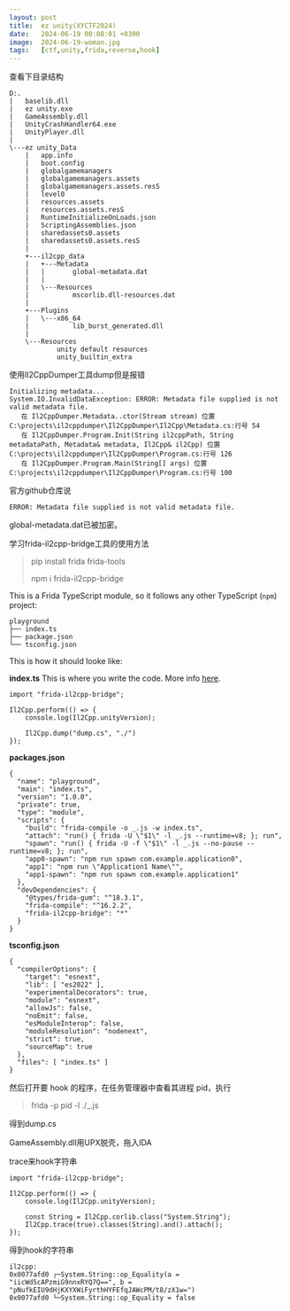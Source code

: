 ```yaml
---
layout: post
title:  ez unity(XYCTF2024)
date:   2024-06-19 00:08:01 +0300
image:  2024-06-19-woman.jpg
tags:   [ctf,unity,frida,reverse,hook]
---
```


查看下目录结构

```assembly
D:.
|   baselib.dll
|   ez unity.exe
|   GameAssembly.dll
|   UnityCrashHandler64.exe
|   UnityPlayer.dll
|
\---ez unity_Data
    |   app.info
    |   boot.config
    |   globalgamemanagers
    |   globalgamemanagers.assets
    |   globalgamemanagers.assets.resS
    |   level0
    |   resources.assets
    |   resources.assets.resS
    |   RuntimeInitializeOnLoads.json
    |   ScriptingAssemblies.json
    |   sharedassets0.assets
    |   sharedassets0.assets.resS
    |
    +---il2cpp_data
    |   +---Metadata
    |   |       global-metadata.dat
    |   |
    |   \---Resources
    |           mscorlib.dll-resources.dat
    |
    +---Plugins
    |   \---x86_64
    |           lib_burst_generated.dll
    |
    \---Resources
            unity default resources
            unity_builtin_extra
```

使用Il2CppDumper工具dump但是报错

```assembly
Initializing metadata...
System.IO.InvalidDataException: ERROR: Metadata file supplied is not valid metadata file.
   在 Il2CppDumper.Metadata..ctor(Stream stream) 位置 C:\projects\il2cppdumper\Il2CppDumper\Il2Cpp\Metadata.cs:行号 54
   在 Il2CppDumper.Program.Init(String il2cppPath, String metadataPath, Metadata& metadata, Il2Cpp& il2Cpp) 位置 C:\projects\il2cppdumper\Il2CppDumper\Program.cs:行号 126
   在 Il2CppDumper.Program.Main(String[] args) 位置 C:\projects\il2cppdumper\Il2CppDumper\Program.cs:行号 100
```

官方github仓库说

`ERROR: Metadata file supplied is not valid metadata file.`

global-metadata.dat已被加密。

学习frida-il2cpp-bridge工具的使用方法

> pip install frida frida-tools
>
> npm i frida-il2cpp-bridge

This is a Frida TypeScript module, so it follows any other TypeScript (`npm`) project:

```assembly
playground
├── index.ts
├── package.json
└── tsconfig.json
```

This is how it should looke like:

**index.ts**
This is where you write the code. More info [here](https://github.com/vfsfitvnm/frida-il2cpp-bridge/wiki/Installation#initialization).

```assembly
import "frida-il2cpp-bridge";
 
Il2Cpp.perform(() => {
    console.log(Il2Cpp.unityVersion);
 
    Il2Cpp.dump("dump.cs", "./")
});
```

**packages.json**

```assembly
{
  "name": "playground",
  "main": "index.ts",
  "version": "1.0.0",
  "private": true,
  "type": "module",
  "scripts": {
    "build": "frida-compile -o _.js -w index.ts",
    "attach": "run() { frida -U \"$1\" -l _.js --runtime=v8; }; run",
    "spawn": "run() { frida -U -f \"$1\" -l _.js --no-pause --runtime=v8; }; run",
    "app0-spawn": "npm run spawn com.example.application0",
    "app1": "npm run \"Application1 Name\"",
    "app1-spawn": "npm run spawn com.example.application1"
  },
  "devDependencies": {
    "@types/frida-gum": "^18.3.1",
    "frida-compile": "^16.2.2",
    "frida-il2cpp-bridge": "*"
  }
}
```

**tsconfig.json**

```assembly
{
  "compilerOptions": {
    "target": "esnext",
    "lib": [ "es2022" ],
    "experimentalDecorators": true,
    "module": "esnext",
    "allowJs": false,
    "noEmit": false,
    "esModuleInterop": false,
    "moduleResolution": "nodenext",
    "strict": true,
    "sourceMap": true
  },
  "files": [ "index.ts" ]
}
```

然后打开要 hook 的程序，在任务管理器中查看其进程 pid，执行

> frida -p pid -l ./_.js

得到dump.cs

GameAssembly.dll用UPX脱壳，拖入IDA

trace来hook字符串

```assembly
import "frida-il2cpp-bridge";
 
Il2Cpp.perform(() => {
    console.log(Il2Cpp.unityVersion);
 
    const String = Il2Cpp.corlib.class("System.String");
    Il2Cpp.trace(true).classes(String).and().attach();
});
```

得到hook的字符串

```assembly
il2cpp:
0x0077afd0 ┌─System.String::op_Equality(a = "iicWd5cAPzmiG9nnxRYQ7Q==", b = "pNufkEIU9dHjKXYXWiFyrthHYFEfqJAWcPM/t8/zX1w=")
0x0077afd0 └─System.String::op_Equality = false
```

